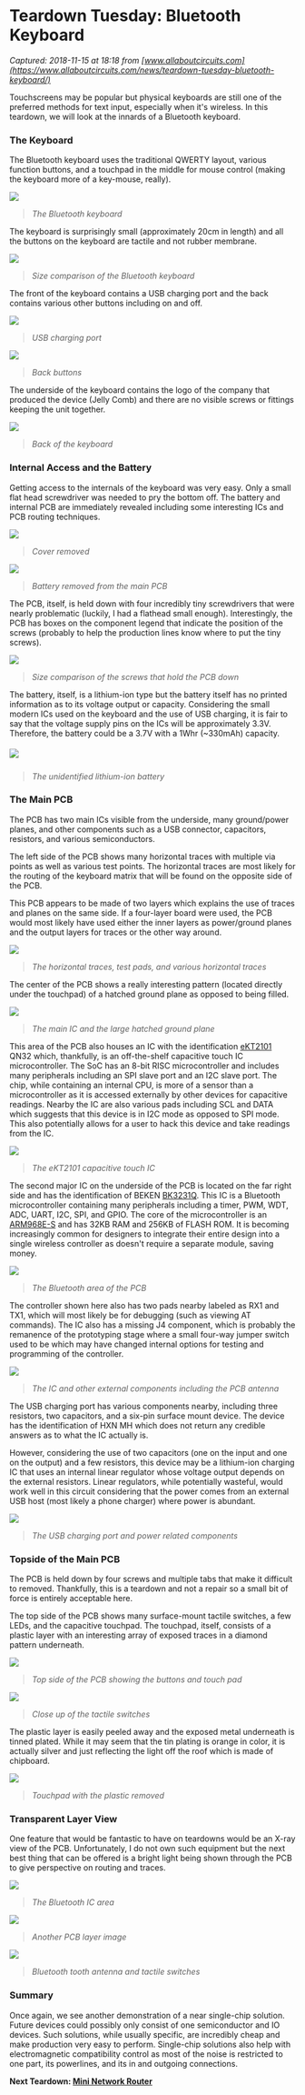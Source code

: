# Teardown Tuesday: Bluetooth Keyboard

_Captured: 2018-11-15 at 18:18 from [www.allaboutcircuits.com](https://www.allaboutcircuits.com/news/teardown-tuesday-bluetooth-keyboard/)_

Touchscreens may be popular but physical keyboards are still one of the preferred methods for text input, especially when it's wireless. In this teardown, we will look at the innards of a Bluetooth keyboard.

### The Keyboard

The Bluetooth keyboard uses the traditional QWERTY layout, various function buttons, and a touchpad in the middle for mouse control (making the keyboard more of a key-mouse, really).

![](https://www.allaboutcircuits.com/uploads/articles/Bluetooth_Keyboard_-_1_The_Keyboard.JPG)

> _The Bluetooth keyboard_

The keyboard is surprisingly small (approximately 20cm in length) and all the buttons on the keyboard are tactile and not rubber membrane.

_![](https://www.allaboutcircuits.com/uploads/articles/Bluetooth_Keyboard_-_2_Size_comparason.JPG)_

> _Size comparison of the Bluetooth keyboard_

The front of the keyboard contains a USB charging port and the back contains various other buttons including on and off.

![](https://www.allaboutcircuits.com/uploads/articles/Bluetooth_Keyboard_-_7_USB_Charge_Port.JPG)

> _USB charging port_

_![](https://www.allaboutcircuits.com/uploads/articles/Bluetooth_Keyboard_-_8_Back_Buttons.JPG)_

> _Back buttons_

The underside of the keyboard contains the logo of the company that produced the device (Jelly Comb) and there are no visible screws or fittings keeping the unit together.

_![](https://www.allaboutcircuits.com/uploads/articles/Bluetooth_Keyboard_-_6_Logo.JPG)_

> _Back of the keyboard_

### Internal Access and the Battery

Getting access to the internals of the keyboard was very easy. Only a small flat head screwdriver was needed to pry the bottom off. The battery and internal PCB are immediately revealed including some interesting ICs and PCB routing techniques.

![](https://www.allaboutcircuits.com/uploads/articles/Bluetooth_Keyboard_-_9_Back_cover_off.JPG)

> _Cover removed_

_![](https://www.allaboutcircuits.com/uploads/articles/Bluetooth_Keyboard_-_10_Battery_Removed.JPG)_

> _Battery removed from the main PCB_

The PCB, itself, is held down with four incredibly tiny screwdrivers that were nearly problematic (luckily, I had a flathead small enough). Interestingly, the PCB has boxes on the component legend that indicate the position of the screws (probably to help the production lines know where to put the tiny screws).

_![](https://www.allaboutcircuits.com/uploads/articles/Bluetooth_Keyboard_-_20_Screw_Size.JPG)_

> _Size comparison of the screws that hold the PCB down_

The battery, itself, is a lithium-ion type but the battery itself has no printed information as to its voltage output or capacity. Considering the small modern ICs used on the keyboard and the use of USB charging, it is fair to say that the voltage supply pins on the ICs will be approximately 3.3V. Therefore, the battery could be a 3.7V with a 1Whr (~330mAh) capacity.

##### ![](https://www.allaboutcircuits.com/uploads/articles/Bluetooth_Keyboard_-_19_Battery.JPG)

> _The unidentified lithium-ion battery_

  


### The Main PCB

The PCB has two main ICs visible from the underside, many ground/power planes, and other components such as a USB connector, capacitors, resistors, and various semiconductors.

The left side of the PCB shows many horizontal traces with multiple via points as well as various test points. The horizontal traces are most likely for the routing of the keyboard matrix that will be found on the opposite side of the PCB.

This PCB appears to be made of two layers which explains the use of traces and planes on the same side. If a four-layer board were used, the PCB would most likely have used either the inner layers as power/ground planes and the output layers for traces or the other way around.

![](https://www.allaboutcircuits.com/uploads/articles/Bluetooth_Keyboard_-_11_Left_PCB_Side.JPG)

> _The horizontal traces, test pads, and various horizontal traces_

The center of the PCB shows a really interesting pattern (located directly under the touchpad) of a hatched ground plane as opposed to being filled.

![](https://www.allaboutcircuits.com/uploads/articles/Bluetooth_Keyboard_-_12_Center_of_PCB.JPG)

> _The main IC and the large hatched ground plane_

This area of the PCB also houses an IC with the identification [eKT2101](http://www.emc.com.tw/eng/8bit_prod_dsc.asp?gid=&tid=000004&tt=8bit_tphs_ds&nn=Touch+Sensor+IC+-+High+Sensitivity) QN32 which, thankfully, is an off-the-shelf capacitive touch IC microcontroller. The SoC has an 8-bit RISC microcontroller and includes many peripherals including an SPI slave port and an I2C slave port. The chip, while containing an internal CPU, is more of a sensor than a microcontroller as it is accessed externally by other devices for capacitive readings. Nearby the IC are also various pads including SCL and DATA which suggests that this device is in I2C mode as opposed to SPI mode. This also potentially allows for a user to hack this device and take readings from the IC.

_![](https://www.allaboutcircuits.com/uploads/articles/Bluetooth_Keyboard_-_14_IC_1.JPG)_

> _The eKT2101 capacitive touch IC_

The second major IC on the underside of the PCB is located on the far right side and has the identification of BEKEN [BK3231Q](http://www.bekencorp.com/en/Botong.Asp?Parent_id=2&Class_id=8&Id=85). This IC is a Bluetooth microcontroller containing many peripherals including a timer, PWM, WDT, ADC, UART, I2C, SPI, and GPIO. The core of the microcontroller is an [ARM968E-S](http://infocenter.arm.com/help/topic/com.arm.doc.ddi0311d/DDI0311.pdf) and has 32KB RAM and 256KB of FLASH ROM. It is becoming increasingly common for designers to integrate their entire design into a single wireless controller as doesn't require a separate module, saving money.

![](https://www.allaboutcircuits.com/uploads/articles/Bluetooth_Keyboard_-_13_Right_PCB_Side.JPG)

> _The Bluetooth area of the PCB_

The controller shown here also has two pads nearby labeled as RX1 and TX1, which will most likely be for debugging (such as viewing AT commands). The IC also has a missing J4 component, which is probably the remanence of the prototyping stage where a small four-way jumper switch used to be which may have changed internal options for testing and programming of the controller.

_![](https://www.allaboutcircuits.com/uploads/articles/Bluetooth_Keyboard_-_16_Antenna.JPG)_

> _The IC and other external components including the PCB antenna_

The USB charging port has various components nearby, including three resistors, two capacitors, and a six-pin surface mount device. The device has the identification of HXN MH which does not return any credible answers as to what the IC actually is.

However, considering the use of two capacitors (one on the input and one on the output) and a few resistors, this device may be a lithium-ion charging IC that uses an internal linear regulator whose voltage output depends on the external resistors. Linear regulators, while potentially wasteful, would work well in this circuit considering that the power comes from an external USB host (most likely a phone charger) where power is abundant.

![](https://www.allaboutcircuits.com/uploads/articles/Bluetooth_Keyboard_-_18_USB_Part.JPG)

> _The USB charging port and power related components_

### Topside of the Main PCB

The PCB is held down by four screws and multiple tabs that make it difficult to removed. Thankfully, this is a teardown and not a repair so a small bit of force is entirely acceptable here.

The top side of the PCB shows many surface-mount tactile switches, a few LEDs, and the capacitive touchpad. The touchpad, itself, consists of a plastic layer with an interesting array of exposed traces in a diamond pattern underneath.

![](https://www.allaboutcircuits.com/uploads/articles/Bluetooth_Keyboard_-_21_Underside_PCB.JPG)

> _Top side of the PCB showing the buttons and touch pad_

_![](https://www.allaboutcircuits.com/uploads/articles/Bluetooth_Keyboard_-_22_Buttons.JPG)_

> _Close up of the tactile switches_

The plastic layer is easily peeled away and the exposed metal underneath is tinned plated. While it may seem that the tin plating is orange in color, it is actually silver and just reflecting the light off the roof which is made of chipboard.

_![](https://www.allaboutcircuits.com/uploads/articles/Bluetooth_Keyboard_-_24_Under_touch_pad.JPG)_

> _Touchpad with the plastic removed_

### Transparent Layer View

One feature that would be fantastic to have on teardowns would be an X-ray view of the PCB. Unfortunately, I do not own such equipment but the next best thing that can be offered is a bright light being shown through the PCB to give perspective on routing and traces.

![](https://www.allaboutcircuits.com/uploads/articles/Bluetooth_Keyboard_-_26_False_XRay.JPG)

> _The Bluetooth IC area_

_![](https://www.allaboutcircuits.com/uploads/articles/Bluetooth_Keyboard_-_27_False_XRay2.JPG)_

> _Another PCB layer image_

_![](https://www.allaboutcircuits.com/uploads/articles/Bluetooth_Keyboard_-_28_False_XRay3.JPG)_

> _Bluetooth tooth antenna and tactile switches_

### Summary

Once again, we see another demonstration of a near single-chip solution. Future devices could possibly only consist of one semiconductor and IO devices. Such solutions, while usually specific, are incredibly cheap and make production very easy to perform. Single-chip solutions also help with electromagnetic compatibility control as most of the noise is restricted to one part, its powerlines, and its in and outgoing connections.

**Next Teardown: [Mini Network Router](https://www.allaboutcircuits.com/news/teardown-tuesday-mini-network-router/)**
